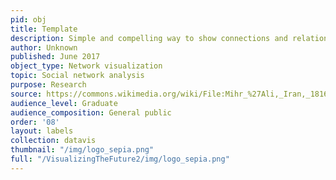 ```yaml
---
pid: obj
title: Template
description: Simple and compelling way to show connections and relationships within a community of individuals.
author: Unknown
published: June 2017
object_type: Network visualization
topic: Social network analysis
purpose: Research
source: https://commons.wikimedia.org/wiki/File:Mihr_%27Ali,_Iran,_1816_-_Portrait_of_Fath_%27Ali_Shah_-_Google_Art_Project.jpg
audience_level: Graduate
audience_composition: General public
order: '08'
layout: labels
collection: datavis
thumbnail: "/img/logo_sepia.png"
full: "/VisualizingTheFuture2/img/logo_sepia.png"
---
```

